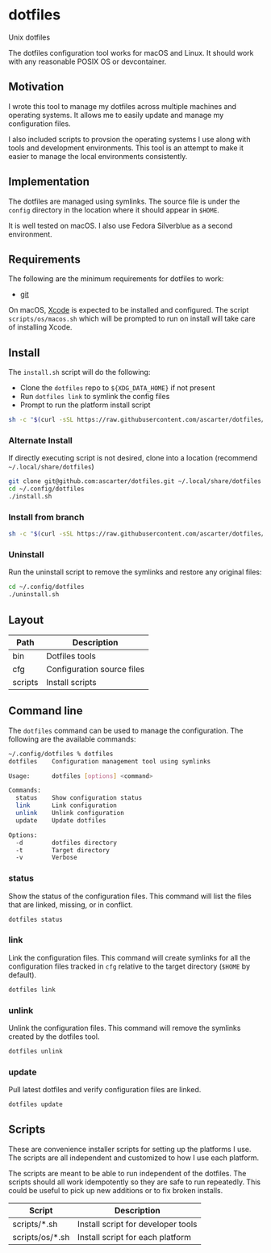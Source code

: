 # dotfiles

Unix dotfiles

The dotfiles configuration tool works for macOS and Linux.
It should work with any reasonable POSIX OS or devcontainer.

## Motivation

I wrote this tool to manage my dotfiles across multiple machines and operating systems.
It allows me to easily update and manage my configuration files.

I also included scripts to provsion the operating systems I use along with tools and development environments.
This tool is an attempt to make it easier to manage the local environments consistently.

## Implementation

The dotfiles are managed using symlinks. The source file is under the `config` directory in the location where it should appear in `$HOME`.

It is well tested on macOS. I also use Fedora Silverblue as a second environment.

## Requirements

The following are the minimum requirements for dotfiles to work:

- [git](https://git-scm.com/download/linux)

On macOS, [Xcode](https://itunes.apple.com/us/app/xcode/id497799835?mt=12) is expected to be installed and configured.
The script `scripts/os/macos.sh` which will be prompted to run on install will
take care of installing Xcode.

## Install

The `install.sh` script will do the following:
* Clone the `dotfiles` repo to `${XDG_DATA_HOME}` if not present
* Run `dotfiles link` to symlink the config files
* Prompt to run the platform install script

```sh
sh -c "$(curl -sSL https://raw.githubusercontent.com/ascarter/dotfiles/main/install.sh)"
```

### Alternate Install

If directly executing script is not desired, clone into a location (recommend `~/.local/share/dotfiles`)

```sh
git clone git@github.com:ascarter/dotfiles.git ~/.local/share/dotfiles
cd ~/.config/dotfiles
./install.sh
```

### Install from branch

```sh
sh -c "$(curl -sSL https://raw.githubusercontent.com/ascarter/dotfiles/main/install.sh)" -s -- -b <branch>
```

### Uninstall

Run the uninstall script to remove the symlinks and restore any original files:

```sh
cd ~/.config/dotfiles
./uninstall.sh
```

## Layout

| Path    | Description                |
| ------- | -------------------------- |
| bin     | Dotfiles tools             |
| cfg     | Configuration source files |
| scripts | Install scripts            |

## Command line

The `dotfiles` command can be used to manage the configuration. The following are the available commands:

```sh
~/.config/dotfiles % dotfiles
dotfiles  	Configuration management tool using symlinks

Usage:    	dotfiles [options] <command>

Commands:
  status  	Show configuration status
  link    	Link configuration
  unlink  	Unlink configuration
  update    Update dotfiles

Options:
  -d      	dotfiles directory
  -t      	Target directory
  -v      	Verbose
```

### status

Show the status of the configuration files. This command will list the files that are linked, missing, or in conflict.

```sh
dotfiles status
```

### link

Link the configuration files. This command will create symlinks for all the configuration files tracked in `cfg` relative to the target directory (`$HOME` by default).

```sh
dotfiles link
```

### unlink

Unlink the configuration files. This command will remove the symlinks created by the dotfiles tool.

```sh
dotfiles unlink
```
### update

Pull latest dotfiles and verify configuration files are linked.

```sh
dotfiles update
```

## Scripts

These are convenience installer scripts for setting up the platforms I use.
The scripts are all independent and customized to how I use each platform.

The scripts are meant to be able to run independent of the dotfiles.
The scripts should all work idempotently so they are safe to run repeatedly.
This could be useful to pick up new additions or to fix broken installs.

| Script                   | Description                           |
| ------------------------ | ------------------------------------- |
| scripts/*.sh             | Install script for developer tools    |
| scripts/os/*.sh          | Install script for each platform      |
